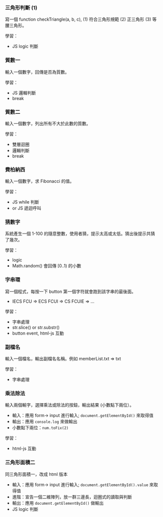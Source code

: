 
### 三角形判斷 (1)

寫一個 function checkTriangle(a, b, c),  (1) 符合三角形規範 (2) 正三角形 (3) 等腰三角形。

學習：
- JS logic 判斷

### 質數一 

輸入一個數字，回傳是否為質數。

學習：
- JS 邏輯判斷
- break

### 質數二 

輸入一個數字，列出所有不大於此數的質數。

學習：
- 雙層迴圈
- 邏輯判斷
- break


### 費柏納西

輸入一個數字，求 Fibonacci 的值。

學習：
- JS while 判斷
- or JS 遞迴呼叫

### 猜數字 

系統產生一個 1-100 的隨意整數，使用者猜，提示太高或太低。猜出後提示共猜了幾次。

學習：
- logic
- Math.random() 會回傳 [0..1) 的小數


### 字串環

寫一個程式，每按一下 button 第一個字符就會跑到該字串的最後面。
- IECS FCU => ECS FCUI => CS FCUIE => …

學習：
- 字串處理
- str.slice() or str.substr()
- button event, html-js 互動


### 副檔名 

輸入一個檔名，輸出副檔名名稱。例如 memberList.txt ⇒ txt

學習：
- 字串處理

### 乘法除法 

輸入兩個輸字，選擇乘法或除法的按鈕，輸出結果 (小數點下兩位）。

- 輸入：應用 form-> input 進行輸入; `document.getElementById()` 來取得值
- 輸出：應用 `console.log` 來做輸出
- 小數點下兩位：`num.toFix(2)` 

學習：
* html-js 互動


### 三角形面積二

同三角形面積一，改成 html 版本
- 輸入：應用 form-> input 進行輸入; `document.getElementById().value` 來取得值
- 進階：宣告一個二維陣列，放一群三邊長，迴圈式的讀取與判斷
- 輸出：應用 `document.getElementById()` 做輸出
- JS logic 判斷
